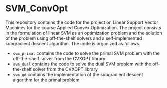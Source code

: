 # SVM_ConvOpt

This repository contains the code for the project on Linear Support Vector Machines for the course Applied Convex Optimization. The project consists in the formulation of linear SVM as an optimization problem and the solution of the problem using off-the-shelf solvers and a self-implemented subgradient descent algorithm. The code is organized as follows.

- `svm_primal` contains the code to solve the primal SVM problem with the off-the-shelf solver from the CVXOPT library
- `svm_dual` contains the code to solve the dual SVM problem with the off-the-shelf solver from the CVXOPT library 
- `svm_gd` contains the implementation of the subgradient descent algorithm for the primal problem